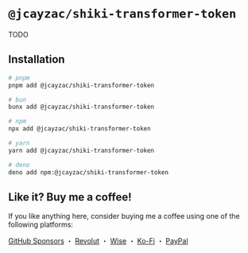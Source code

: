 # `@jcayzac/shiki-transformer-token`

TODO

## Installation

```sh
# pnpm
pnpm add @jcayzac/shiki-transformer-token

# bun
bunx add @jcayzac/shiki-transformer-token

# npm
npx add @jcayzac/shiki-transformer-token

# yarn
yarn add @jcayzac/shiki-transformer-token

# deno
deno add npm:@jcayzac/shiki-transformer-token
```

## Like it? Buy me a coffee!

If you like anything here, consider buying me a coffee using one of the following platforms:

[GitHub Sponsors](https://github.com/sponsors/jcayzac) ・ [Revolut](https://revolut.me/julienswap) ・ [Wise](https://wise.com/pay/me/julienc375) ・ [Ko-Fi](https://ko-fi.com/jcayzac) ・ [PayPal](https://paypal.me/jcayzac)
